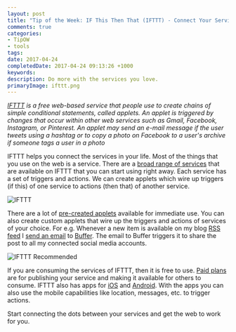 ```yaml
---
layout: post
title: "Tip of the Week: IF This Then That (IFTTT) - Connect Your Services"
comments: true
categories: 
- TipOW
- tools
tags: 
date: 2017-04-24
completedDate: 2017-04-24 09:13:26 +1000
keywords: 
description: Do more with the services you love.
primaryImage: ifttt.png
---
```


*[IFTTT](https://en.wikipedia.org/wiki/IFTTT) is a free web-based service that people use to create chains of simple conditional statements, called applets. An applet is triggered by changes that occur within other web services such as Gmail, Facebook, Instagram, or Pinterest. An applet may send an e-mail message if the user tweets using a hashtag or to copy a photo on Facebook to a user's archive if someone tags a user in a photo*

IFTTT helps you connect the services in your life. Most of the things that you use on the web is a service. There are a [broad range of services](https://ifttt.com/search) that are available on IFTTT that you can start using right away. Each service has a set of triggers and actions. We can create applets which wire up triggers (if this) of one service to actions (then that) of another service. 

<img alt="IFTTT" src="/images/ifttt_recipe.png" class="center" />

There are a lot of [pre-created applets](https://ifttt.com/discover) available for immediate use. You can also create custom applets that wire up the triggers and actions of services of your choice. For e.g. Whenever a new item is available on my blog [RSS feed](https://ifttt.com/feed) I [send an email](https://ifttt.com/gmail) to [Buffer](http://www.rahulpnath.com/blog/buffer-smarter-social-sharing/). The email to Buffer triggers it to share the post to all my connected social media accounts.

<img alt="IFTTT Recommended" src="/images/ifttt_popular.png" class="center" />

If you are consuming the services of IFTTT, then it is free to use. [Paid plans](https://platform.ifttt.com/pricing) are for publishing your service and making it available for others to consume. 
IFTTT also has apps for [iOS](https://itunes.apple.com/app/apple-store/id660944635?mt=8) and [Android](https://play.google.com/store/apps/details?id=com.ifttt.ifttt&utm_source=/about&utm_medium=web). With the apps you can also use the mobile capabilities like location, messages, etc. to trigger actions.

Start connecting the dots between your services and get the web to work for you.